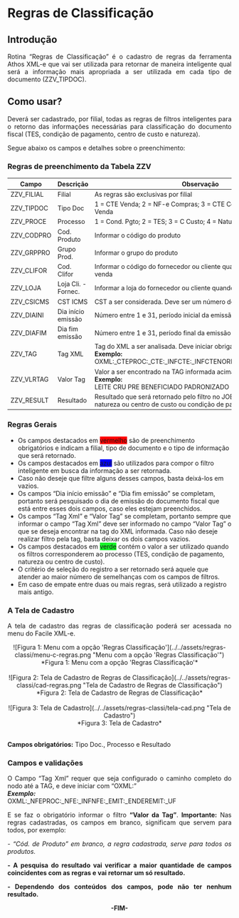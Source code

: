<style>
    p{
        text-align: justify;
    }
    #green{
        background-color: #16F529;
        display: inline;

    }
    #red{
        background-color: red;
        display: inline;
    }
    #blue{
        background-color: blue;
        display: inline;
    }
</style>

# Regras de Classificação

## Introdução

Rotina “Regras de Classificação” é o cadastro de regras da ferramenta Athos XML-e que vai ser utilizada para retornar de maneira inteligente qual será a informação mais apropriada a ser utilizada em cada tipo de documento (ZZV_TIPDOC). 


## Como usar?

Deverá ser cadastrado, por filial, todas as regras de filtros inteligentes para o retorno das informações necessárias para classificação do documento fiscal (TES, condição de pagamento, centro de custo e natureza).

Segue abaixo os campos e detalhes sobre o preenchimento:

### Regras de preenchimento da Tabela ZZV

| Campo      | Descrição           | <center>Observação</center> |
| ---------- | ------------------- | --------------------------- |
| ZZV_FILIAL | Filial              | As regras são exclusivas por filial |
| ZZV_TIPDOC | Tipo Doc            | 1 = CTE Venda; 2 = NF-e Compras; 3 = CTE Compras; 4 = Devolução Venda |
| ZZV_PROCE  | Processo            | 1 = Cond. Pgto; 2 = TES; 3 = C Custo; 4 = Natureza; |
| ZZV_CODPRO | Cod. Produto        | Informar o código do produto |
| ZZV_GRPPRO | Grupo Prod.         | Informar o grupo do produto |
| ZZV_CLIFOR | Cod. Clifor         | Informar o código do fornecedor ou cliente quando for devolução de venda |
| ZZV_LOJA   | Loja Cli. - Fornec. | Informar a loja do fornecedor ou cliente quando for devolução de venda |
| ZZV_CSICMS | CST ICMS            | CST a ser considerada. Deve ser um número de 00 a 99 |
| ZZV_DIAINI | Dia início emissão  | Número entre 1 e 31, período inicial da emissão do documento fiscal |
| ZZV_DIAFIM | Dia fim emissão     | Número entre 1 e 31, período final da emissão do documento fiscal |
| ZZV_TAG    | Tag XML             | Tag do XML a ser analisada. Deve iniciar obrigatoriamente com OXML:<br>**Exemplo:**<br> OXML:_CTEPROC:_CTE:_INFCTE:_INFCTENORM:_INFCARGA:_PROPRED |
| ZZV_VLRTAG | Valor Tag           | Valor a ser encontrado na TAG informada acima. <br>**Exemplo:** <br>LEITE CRU PRE BENEFICIADO PADRONIZADO |
| ZZV_RESULT | Resultado           | Resultado que será retornado pelo filtro no JOB (código da TES ou natureza ou centro de custo ou condição de pagamento) |

### Regras Gerais

- Os campos destacados em <div id="red">vermelho</div> são de preenchimento obrigatórios e indicam a filial, tipo de documento e o tipo de informação que será retornado.
- Os campos destacados em <div id="blue">azul</div> são utilizados para compor o filtro inteligente em busca da informação a ser retornada. 
- Caso não deseje que filtre alguns desses campos, basta deixá-los em vazios.
- Os campos “Dia início emissão” e “Dia fim emissão” se completam, portanto será pesquisado o dia de emissão do documento fiscal que está entre esses dois campos, caso eles estejam preenchidos.
- Os campos “Tag Xml” e “Valor Tag” se completam, portanto sempre que informar o campo “Tag Xml” deve ser informado no campo “Valor Tag” o que se deseja encontrar na tag do XML informada. Caso não deseje realizar filtro pela tag, basta deixar os dois campos vazios.
- Os campos destacados em <div id="green">verde</div> contém o valor a ser utilizado quando os filtros corresponderem ao processo (TES, condição de pagamento, natureza ou centro de custo).
- O critério de seleção do registro a ser retornado será aquele que atender ao maior número de semelhanças com os campos de filtros.
- Em caso de empate entre duas ou mais regras, será utilizado a registro mais antigo.


### A Tela de Cadastro

A tela de cadastro das regras de classificação poderá ser acessada no menu do Facile XML-e.

<center>![Figura 1: Menu com a opção 'Regras Classificação'](../../assets/regras-classi/menu-c-regras.png "Menu com a opção 'Regras Classificação'")
<br>*Figura 1: Menu com a opção 'Regras Classificação'*<br></center>
<br>

<center>![Figura 2: Tela de Cadastro de Regras de Classificação](../../assets/regras-classi/cad-regras.png "Tela de Cadastro de Regras de Classificação")
<br>*Figura 2: Tela de Cadastro de Regras de Classificação*<br></center>
<br>

<center>![Figura 3: Tela de Cadastro](../../assets/regras-classi/tela-cad.png "Tela de Cadastro")
<br>*Figura 3: Tela de Cadastro*<br></center>
<br>

**Campos obrigatórios:** Tipo Doc., Processo e Resultado

### Campos e validações

O Campo “Tag Xml” requer que seja configurado o caminho completo do nodo até a TAG, e deve iniciar com “OXML:” <br>***Exemplo:*** <br>OXML:_NFEPROC:_NFE:_INFNFE:_EMIT:_ENDEREMIT:_UF

E se faz o obrigatório informar o filtro **“Valor da Tag”**.
**Importante:** Nas regras cadastradas, os campos em branco, significam que servem para todos, por exemplo: 

*- “Cód. de Produto” em branco, a regra cadastrada, serve para todos os produtos.*

**- A pesquisa do resultado vai verificar a maior quantidade de campos coincidentes com as regras e vai retornar um só resultado.**

**- Dependendo dos conteúdos dos campos, pode não ter nenhum resultado.**

<div style="text-align: center; font-weight: bold;">-FIM-</div>
